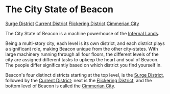 # The City State of Beacon
[Surge District](./Surge%20District/Surge%20District%20Overview.md)
[Current District](./Current%20District/Current%20District%20Overview.md)
[Flickering District](./Flickering%20District/Flickering%20District%20Overview.md)
[Cimmerian City](./Cimmerian%20City/Cimmerian%20City%20Overview.md)

The City State of Beacon is a machine powerhouse of the [Infernal Lands]().

Being a multi-story city, each level is its own district, and each district plays a significant role, making Beacon unique from the other city-states. With large machinery running through all four floors, the different levels of the city are assigned different tasks to upkeep the heart and soul of Beacon. The people differ significantly based on which district you find yourself in.

Beacon's four distinct districts starting at the top level, is the [Surge District](./Surge%20District/Surge%20District%20Overview.md), followed by the [Current District](./Current%20District/Current%20District%20Overview.md); next is the [Flickering District](./Flickering%20District/Flickering%20District%20Overview.md), and the bottom level of Beacon is called the [Cimmerian City](./Cimmerian%20City/Cimmerian%20City%20Overview.md).